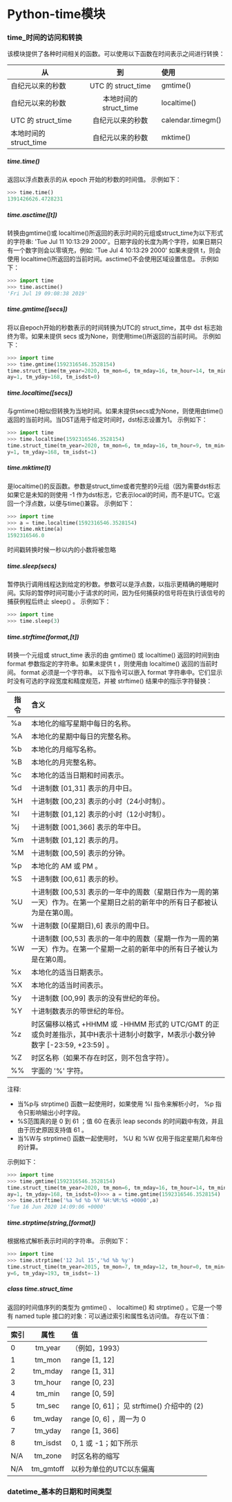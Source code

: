 # Python-time模块
### time_时间的访问和转换
该模块提供了各种时间相关的函数。可以使用以下函数在时间表示之间进行转换：

从|到|使用
---|:---:|:---
自纪元以来的秒数|UTC 的 struct_time|gmtime()
自纪元以来的秒数|本地时间的 struct_time|localtime()
UTC 的 struct_time|自纪元以来的秒数|calendar.timegm()
本地时间的 struct_time|自纪元以来的秒数|mktime()

##### time.time()
返回以浮点数表示的从 epoch 开始的秒数的时间值。
示例如下：
```python
>>> time.time()
1391426626.4728231
```
##### time.asctime([t])
转换由gmtime()或 localtime()所返回的表示时间的元组或struct_time为以下形式的字符串: 'Tue Jul 11 10:13:29 2000'。日期字段的长度为两个字符，如果日期只有一个数字则会以零填充，例如: 'Tue Jul  4 10:13:29 2000'
如果未提供 t，则会使用 localtime()所返回的当前时间。asctime()不会使用区域设置信息。
示例如下：
```python
>>> import time
>>> time.asctime()
'Fri Jul 19 09:08:38 2019'
```
##### time.gmtime([secs])
将以自epoch开始的秒数表示的时间转换为UTC的 struct_time，其中 dst 标志始终为零。如果未提供 secs 或为None，则使用time()所返回的当前时间。
示例如下：
```python
>>> import time
>>> time.gmtime(1592316546.3528154)
time.struct_time(tm_year=2020, tm_mon=6, tm_mday=16, tm_hour=14, tm_min=9, tm_sec=6, tm_wd
ay=1, tm_yday=168, tm_isdst=0)
```
##### time.localtime([secs])
与gmtime()相似但转换为当地时间。如果未提供secs或为None，则使用由time()返回的当前时间。当DST适用于给定时间时，dst标志设置为1。
示例如下：
```python
>>> import time
>>> time.localtime(1592316546.3528154)
time.struct_time(tm_year=2020, tm_mon=6, tm_mday=16, tm_hour=9, tm_min=9, tm_sec=6, tm_wda
y=1, tm_yday=168, tm_isdst=1)
```
##### time.mktime(t)
是localtime()的反函数。参数是struct_time或者完整的9元组（因为需要dst标志如果它是未知的则使用 -1 作为dst标志，它表示local的时间，而不是UTC。它返回一个浮点数，以便与time()兼容。
示例如下：
```python
>>> import time
>>> a = time.localtime(1592316546.3528154)
>>> time.mktime(a)
1592316546.0
```
 时间戳转换时候一秒以内的小数将被忽略

##### time.sleep(secs)
暂停执行调用线程达到给定的秒数。参数可以是浮点数，以指示更精确的睡眠时间。实际的暂停时间可能小于请求的时间，因为任何捕获的信号将在执行该信号的捕获例程后终止 sleep() 。
示例如下：
```python
>>> import time
>>> time.sleep(3)
```
##### time.strftime(format,[t])
转换一个元组或 struct_time 表示的由 gmtime() 或 localtime() 返回的时间到由 format 参数指定的字符串。如果未提供 t ，则使用由 localtime() 返回的当前时间。 format 必须是一个字符串。
以下指令可以嵌入 format 字符串中。它们显示时没有可选的字段宽度和精度规范，并被 strftime() 结果中的指示字符替换：

指令|含义
---|:---
%a|本地化的缩写星期中每日的名称。
%A|本地化的星期中每日的完整名称。
%b|本地化的月缩写名称。
%B|本地化的月完整名称。
%c|本地化的适当日期和时间表示。
%d|十进制数 [01,31] 表示的月中日。
%H|十进制数 [00,23] 表示的小时（24小时制）。
%I|十进制数 [01,12] 表示的小时（12小时制）。
%j|十进制数 [001,366] 表示的年中日。
%m|十进制数 [01,12] 表示的月。
%M|十进制数 [00,59] 表示的分钟。
%p|本地化的 AM 或 PM 。
%S|十进制数 [00,61] 表示的秒。
%U|十进制数 [00,53] 表示的一年中的周数（星期日作为一周的第一天）作为。在第一个星期日之前的新年中的所有日子都被认为是在第0周。
%w|十进制数 [0(星期日),6] 表示的周中日。
%W|十进制数 [00,53] 表示的一年中的周数（星期一作为一周的第一天）作为。在第一个星期一之前的新年中的所有日子被认为是在第0周。
%x|本地化的适当日期表示。
%X|本地化的适当时间表示。
%y|十进制数 [00,99] 表示的没有世纪的年份。
%Y|十进制数表示的带世纪的年份。
%z|时区偏移以格式 +HHMM 或 -HHMM 形式的 UTC/GMT 的正或负时差指示，其中H表示十进制小时数字，M表示小数分钟数字 [-23:59, +23:59] 。
%Z|时区名称（如果不存在时区，则不包含字符）。
%%|字面的 '%' 字符。

注释:
- 当%p与 strptime() 函数一起使用时，如果使用 %I 指令来解析小时， %p 指令只影响输出小时字段。
- %S范围真的是 0 到 61 ；值 60 在表示 leap seconds 的时间戳中有效，并且由于历史原因支持值 61 。
- 当%W与 strptime() 函数一起使用时， %U 和 %W 仅用于指定星期几和年份的计算。

示例如下：
```python
>>> import time
>>> time.gmtime(1592316546.3528154)
time.struct_time(tm_year=2020, tm_mon=6, tm_mday=16, tm_hour=14, tm_min=9, tm_sec=6, tm_wd
ay=1, tm_yday=168, tm_isdst=0)>>> a = time.gmtime(1592316546.3528154)
>>> time.strftime('%a %d %b %Y %H:%M:%S +0000',a)
'Tue 16 Jun 2020 14:09:06 +0000'
```

##### time.strptime(string,[format])
根据格式解析表示时间的字符串。
示例如下：
```python
>>> import time
>>> time.strptime('12 Jul 15','%d %b %y')
time.struct_time(tm_year=2015, tm_mon=7, tm_mday=12, tm_hour=0, tm_min=0, tm_sec=0, tm_wda
y=6, tm_yday=193, tm_isdst=-1)
```
##### class time.struct_time
返回的时间值序列的类型为 gmtime() 、 localtime() 和 strptime() 。它是一个带有 named tuple 接口的对象：可以通过索引和属性名访问值。 存在以下值：

索引|属性|值
---|:---:|:---
0|tm_year|（例如，1993）
1|tm_mon|range [1, 12]
2|tm_mday|range [1, 31]
3|tm_hour|range [0, 23]
4|tm_min|range [0, 59]
5|tm_sec|range [0, 61]； 见 strftime() 介绍中的 (2)
6|tm_wday|range [0, 6] ，周一为 0
7|tm_yday|range [1, 366]
8|tm_isdst|0, 1 或 -1；如下所示
N/A|tm_zone|时区名称的缩写
N/A|tm_gmtoff|以秒为单位的UTC以东偏离

### datetime_基本的日期和时间类型
